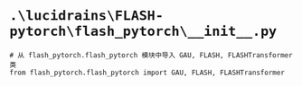 # `.\lucidrains\FLASH-pytorch\flash_pytorch\__init__.py`

```
# 从 flash_pytorch.flash_pytorch 模块中导入 GAU, FLASH, FLASHTransformer 类
from flash_pytorch.flash_pytorch import GAU, FLASH, FLASHTransformer
```